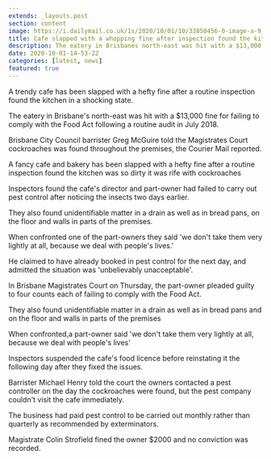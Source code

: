 ```yaml
---
extends: _layouts.post
section: content
image: https://i.dailymail.co.uk/1s/2020/10/01/10/33850456-0-image-a-9_1601546281700.jpg 
title: Cafe slapped with a whopping fine after inspection found the kitchen was dirty and gross 
description: The eatery in Brisbanes north-east was hit with a $13,000 fine for failing to comply with the Food Act following a routine audit in July 2018. 
date: 2020-10-01-14-53-22 
categories: [latest, news] 
featured: true 
--- 
```

A trendy cafe has been slapped with a hefty fine after a routine inspection found the kitchen in a shocking state. 

The eatery in Brisbane's north-east was hit with a $13,000 fine for failing to comply with the Food Act following a routine audit in July 2018. 

Brisbane City Council barrister Greg McGuire told the Magistrates Court cockroaches was found throughout the premises, the Courier Mail reported.

A fancy cafe and bakery has been slapped with a hefty fine after a routine inspection found the kitchen was so dirty it was rife with cockroaches 

Inspectors found the cafe's director and part-owner had failed to carry out pest control after noticing the insects two days earlier.

They also found unidentifiable matter in a drain as well as in bread pans, on the floor and walls in parts of the premises.

When confronted one of the part-owners they said 'we don't take them very lightly at all, because we deal with people's lives.'

He claimed to have already booked in pest control for the next day, and admitted the situation was 'unbelievably unacceptable'. 

In Brisbane Magistrates Court on Thursday, the part-owner pleaded guilty to four counts each of failing to comply with the Food Act.  

They also found unidentifiable matter in a drain as well as in bread pans and on the floor and walls in parts of the premises

When confronted,a part-owner said 'we don't take them very lightly at all, because we deal with people's lives'

Inspectors suspended the cafe's food licence before reinstating it the following day after they fixed the issues.

Barrister Michael Henry told the court the owners contacted a pest controller on the day the cockroaches were found, but the pest company couldn't visit the cafe immediately.

The business had paid pest control to be carried out monthly rather than quarterly as recommended by exterminators. 

Magistrate Colin Strofield fined the owner $2000 and no conviction was recorded. 

